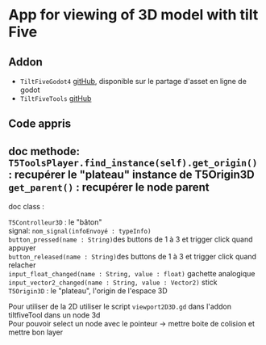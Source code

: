 # App for viewing of 3D model with tilt Five

## Addon 

 * ``TiltFiveGodot4`` [gitHub](https://github.com/GodotVR/TiltFiveGodot4?tab=readme-ov-file), disponible sur le partage d'asset en ligne de godot
 * ``TiltFiveTools`` [gitHub](https://github.com/GodotVR/TiltFiveTools/blob/main/project.gd/addons/tiltfive_tools/README.md#general-concepts)

## Code appris
  
doc methode:  
`T5ToolsPlayer.find_instance(self).get_origin()` : recupérer le "plateau" instance de T5Origin3D  
`get_parent()` : recupérer le node parent  
---
doc class :  
  
`T5Controlleur3D` : le "bâton"  
signal: `nom_signal(infoEnvoyé : typeInfo)`  
	`button_pressed(name : String)`des buttons de 1 à 3 et trigger click quand appuyer  
	`button_released(name : String)`des buttons de 1 à 3 et trigger click quand relacher  
	`input_float_changed(name : String, value : float)` gachette analogique  
	`input_vector2_changed(name : String, value : Vector2)` stick  
`T5Origin3D` : le "plateau", l'origin de l'espace 3D   
  
Pour utiliser de la 2D utiliser le script `viewport2D3D.gd` dans l'addon tiltfiveTool dans un node 3d  
Pour pouvoir select un node avec le pointeur -> mettre boite de colision et mettre bon layer   
